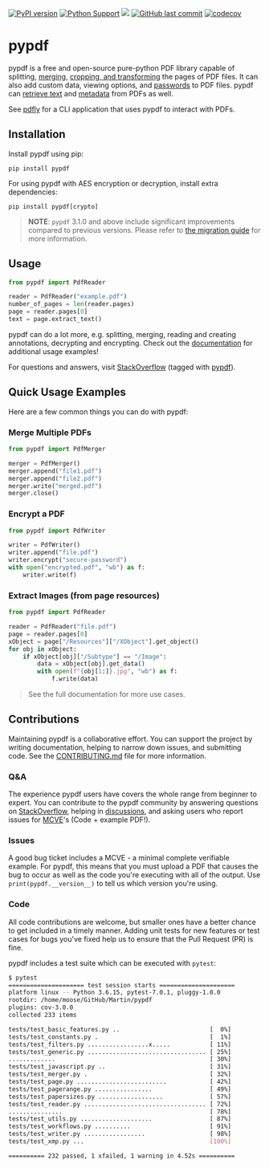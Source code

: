 [![PyPI version](https://badge.fury.io/py/pypdf.svg)](https://badge.fury.io/py/pypdf)
[![Python Support](https://img.shields.io/pypi/pyversions/pypdf.svg)](https://pypi.org/project/pypdf/)
[![](https://img.shields.io/badge/-documentation-green)](https://pypdf.readthedocs.io/en/stable/)
[![GitHub last commit](https://img.shields.io/github/last-commit/py-pdf/pypdf)](https://github.com/py-pdf/pypdf)
[![codecov](https://codecov.io/gh/py-pdf/pypdf/branch/main/graph/badge.svg?token=id42cGNZ5Z)](https://codecov.io/gh/py-pdf/pypdf)

# pypdf

pypdf is a free and open-source pure-python PDF library capable of splitting,
[merging](https://pypdf.readthedocs.io/en/stable/user/merging-pdfs.html),
[cropping, and transforming](https://pypdf.readthedocs.io/en/stable/user/cropping-and-transforming.html)
the pages of PDF files. It can also add
custom data, viewing options, and
[passwords](https://pypdf.readthedocs.io/en/stable/user/encryption-decryption.html)
to PDF files. pypdf can
[retrieve text](https://pypdf.readthedocs.io/en/stable/user/extract-text.html)
and
[metadata](https://pypdf.readthedocs.io/en/stable/user/metadata.html)
from PDFs as well.

See [pdfly](https://github.com/py-pdf/pdfly) for a CLI application that uses pypdf to interact with PDFs.

## Installation

Install pypdf using pip:

```
pip install pypdf
```

For using pypdf with AES encryption or decryption, install extra dependencies:

```
pip install pypdf[crypto]
```

> **NOTE**: `pypdf` 3.1.0 and above include significant improvements compared to
> previous versions. Please refer to [the migration
> guide](https://pypdf.readthedocs.io/en/latest/user/migration-1-to-2.html) for
> more information.

## Usage

```python
from pypdf import PdfReader

reader = PdfReader("example.pdf")
number_of_pages = len(reader.pages)
page = reader.pages[0]
text = page.extract_text()
```

pypdf can do a lot more, e.g. splitting, merging, reading and creating annotations, decrypting and encrypting. Check out the
[documentation](https://pypdf.readthedocs.io/en/stable/) for additional usage
examples!

For questions and answers, visit
[StackOverflow](https://stackoverflow.com/questions/tagged/pypdf)
(tagged with [pypdf](https://stackoverflow.com/questions/tagged/pypdf)).

## Quick Usage Examples
Here are a few common things you can do with pypdf:

### Merge Multiple PDFs
```python
from pypdf import PdfMerger

merger = PdfMerger()
merger.append("file1.pdf")
merger.append("file2.pdf")
merger.write("merged.pdf")
merger.close()
```

### Encrypt a PDF
```python
from pypdf import PdfWriter

writer = PdfWriter()
writer.append("file.pdf")
writer.encrypt("secure-password")
with open("encrypted.pdf", "wb") as f:
    writer.write(f)
```

### Extract Images (from page resources)
```python
from pypdf import PdfReader

reader = PdfReader("file.pdf")
page = reader.pages[0]
xObject = page["/Resources"]["/XObject"].get_object()
for obj in xObject:
    if xObject[obj]["/Subtype"] == "/Image":
        data = xObject[obj].get_data()
        with open(f"{obj[1:]}.jpg", "wb") as f:
            f.write(data)
```

> See the full documentation for more use cases.

## Contributions

Maintaining pypdf is a collaborative effort. You can support the project by
writing documentation, helping to narrow down issues, and submitting code.
See the [CONTRIBUTING.md](https://github.com/py-pdf/pypdf/blob/main/CONTRIBUTING.md) file for more information.

### Q&A

The experience pypdf users have covers the whole range from beginner to expert. You can contribute to the pypdf community by answering questions
on [StackOverflow](https://stackoverflow.com/questions/tagged/pypdf),
helping in [discussions](https://github.com/py-pdf/pypdf/discussions),
and asking users who report issues for [MCVE](https://stackoverflow.com/help/minimal-reproducible-example)'s (Code + example PDF!).


### Issues

A good bug ticket includes a MCVE - a minimal complete verifiable example.
For pypdf, this means that you must upload a PDF that causes the bug to occur
as well as the code you're executing with all of the output. Use
`print(pypdf.__version__)` to tell us which version you're using.

### Code

All code contributions are welcome, but smaller ones have a better chance to
get included in a timely manner. Adding unit tests for new features or test
cases for bugs you've fixed help us to ensure that the Pull Request (PR) is fine.

pypdf includes a test suite which can be executed with `pytest`:

```bash
$ pytest
===================== test session starts =====================
platform linux -- Python 3.6.15, pytest-7.0.1, pluggy-1.0.0
rootdir: /home/moose/GitHub/Martin/pypdf
plugins: cov-3.0.0
collected 233 items

tests/test_basic_features.py ..                         [  0%]
tests/test_constants.py .                               [  1%]
tests/test_filters.py .................x.....           [ 11%]
tests/test_generic.py ................................. [ 25%]
.............                                           [ 30%]
tests/test_javascript.py ..                             [ 31%]
tests/test_merger.py .                                  [ 32%]
tests/test_page.py .........................            [ 42%]
tests/test_pagerange.py ................                [ 49%]
tests/test_papersizes.py ..................             [ 57%]
tests/test_reader.py .................................. [ 72%]
...............                                         [ 78%]
tests/test_utils.py ....................                [ 87%]
tests/test_workflows.py ..........                      [ 91%]
tests/test_writer.py .................                  [ 98%]
tests/test_xmp.py ...                                   [100%]

========== 232 passed, 1 xfailed, 1 warning in 4.52s ==========
```
